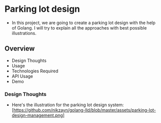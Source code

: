 # Parking lot design
- In this project, we are going to create a parking lot design with the help of Golang. I will try to 
explain all the approaches with best possible illustrations.

## Overview
- Design Thoughts
- Usage
- Technologies Required
- API Usage
- Demo

### Design Thoughts
- Here's the illustration for the parking lot design system: [https://github.com/nikzayn/golang-lld/blob/master/assets/parking-lot-design-management.png]

